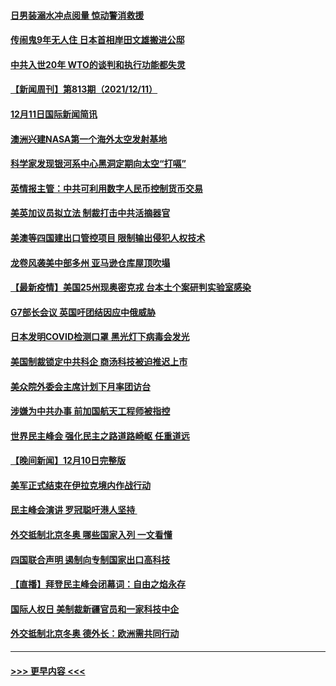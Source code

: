 #### [日男装溺水冲点阅量 惊动警消救援](../pages/prog202/a103291653.md?t=12121550) 
#### [传闹鬼9年无人住 日本首相岸田文雄搬进公邸](../pages/prog202/a103291582.md?t=12121550) 
#### [中共入世20年 WTO的谈判和执行功能都失灵](../pages/prog202/a103291396.md?t=12121550) 
#### [【新闻周刊】第813期（2021/12/11）](../pages/prog202/a103291518.md?t=12121550) 
#### [12月11日国际新闻简讯](../pages/prog202/a103291405.md?t=12121550) 
#### [澳洲兴建NASA第一个海外太空发射基地](../pages/prog202/a103291397.md?t=12121550) 
#### [科学家发现银河系中心黑洞定期向太空“打嗝”](../pages/prog202/a103291115.md?t=12121550) 
#### [英情报主管：中共可利用数字人民币控制货币交易](../pages/prog202/a103291324.md?t=12121550) 
#### [美英加议员拟立法 制裁打击中共活摘器官](../pages/prog202/a103291304.md?t=12121550) 
#### [美澳等四国建出口管控项目 限制输出侵犯人权技术](../pages/prog202/a103291284.md?t=12121550) 
#### [龙卷风袭美中部多州 亚马逊仓库屋顶吹塌](../pages/prog202/a103291242.md?t=12121550) 
#### [【最新疫情】美国25州现奥密克戎 台本土个案研判实验室感染](../pages/prog202/a103291249.md?t=12121550) 
#### [G7部长会议 英国吁团结因应中俄威胁](../pages/prog202/a103291233.md?t=12121550) 
#### [日本发明COVID检测口罩 黑光灯下病毒会发光](../pages/prog202/a103291133.md?t=12121550) 
#### [美国制裁锁定中共科企 商汤科技被迫推迟上市](../pages/prog202/a103291094.md?t=12121550) 
#### [美众院外委会主席计划下月率团访台](../pages/prog202/a103291058.md?t=12121550) 
#### [涉嫌为中共办事 前加国航天工程师被指控](../pages/prog202/a103290778.md?t=12121550) 
#### [世界民主峰会 强化民主之路道路崎岖 任重道远](../pages/prog202/a103290944.md?t=12121550) 
#### [【晚间新闻】12月10日完整版](../pages/prog202/a103290928.md?t=12121550) 
#### [美军正式结束在伊拉克境内作战行动](../pages/prog202/a103290595.md?t=12121550) 
#### [民主峰会演讲 罗冠聪吁港人坚持 ](../pages/prog202/a103290755.md?t=12121550) 
#### [外交抵制北京冬奥 哪些国家入列 一文看懂](../pages/prog202/a103290878.md?t=12121550) 
#### [四国联合声明 遏制向专制国家出口高科技](../pages/prog202/a103290591.md?t=12121550) 
#### [【直播】拜登民主峰会闭幕词：自由之焰永存](../pages/prog202/a103290832.md?t=12121550) 
#### [国际人权日 美制裁新疆官员和一家科技中企](../pages/prog202/a103290400.md?t=12121550) 
#### [外交抵制北京冬奥 德外长：欧洲需共同行动](../pages/prog202/a103290294.md?t=12121550) 

----
#### [ >>> 更早内容 <<< ](../indexes/prog202-earlier.md)
